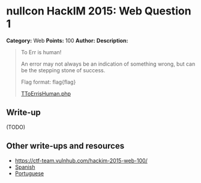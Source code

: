 # nullcon HackIM 2015: Web Question 1

**Category:** Web
**Points:** 100
**Author:**
**Description:**

>To Err is human! 
>
>An error may not always be an indication of something wrong, but can be the stepping stone of success. 
>
>Flag format: flag{flag}
>
>[TToErrisHuman.php](http://54.165.191.231/ToErrisHuman.php)

## Write-up

(TODO)

## Other write-ups and resources

* <https://ctf-team.vulnhub.com/hackim-2015-web-100/>
* [Spanish](https://blog.ka0labs.net/post/20/)
* [Portuguese](https://ctf-br.org/wiki/nullcon-hackim/nullcon-hackim-2015/w100-question-1/)
